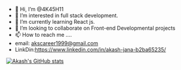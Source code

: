 - 👋 Hi, I’m @4K45H11
- 👀 I’m interested in full stack development.
- 🌱 I’m currently learning React js.
- 💞️ I’m looking to collaborate on Front-end Developmental projects
- 📫 How to reach me ....
- email: akscareer1999@gmail.com
- LinkDin:https://www.linkedin.com/in/akash-jana-b2ba65235/

<!---
4K45H11/4K45H11 is a ✨ special ✨ repository because its `README.md` (this file) appears on your GitHub profile.
You can click the Preview link to take a look at your changes.
--->
[![Akash's GitHub stats](https://github-readme-stats.vercel.app/api?username=4K45H11)](https://github.com/anuraghazra/github-readme-stats)
